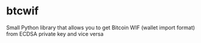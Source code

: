 # btcwif
Small Python library that allows you to get Bitcoin WIF (wallet import format) from ECDSA private key and vice versa

